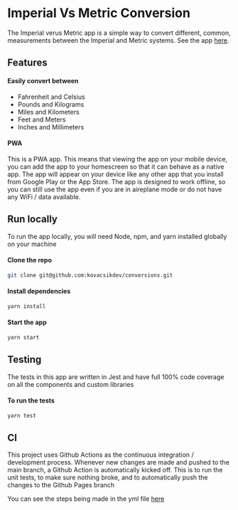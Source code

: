 # Imperial Vs Metric Conversion

The Imperial verus Metric app is a simple way to convert different, common, measurements between the Imperial and Metric systems. See the app [here](https://kovacsikdev.github.io/conversions/).

## Features

#### Easily convert between

- Fahrenheit and Celsius
- Pounds and Kilograms
- Miles and Kilometers
- Feet and Meters
- Inches and Millimeters

#### PWA

This is a PWA app. This means that viewing the app on your mobile device, you can add the app to your homescreen so that it can behave as a native app. The app will appear on your device like any other app that you install from Google Play or the App Store. The app is designed to work offline, so you can still use the app even if you are in aireplane mode or do not have any WiFi / data available.

## Run locally

To run the app locally, you will need Node, npm, and yarn installed globally on your machine

#### Clone the repo

```sh
git clone git@github.com:kovacsikdev/conversions.git
```

#### Install dependencies

```sh
yarn install
```

#### Start the app

```sh
yarn start
```

## Testing

The tests in this app are written in Jest and have full 100% code coverage on all the components and custom libraries

#### To run the tests

```sh
yarn test
```

## CI

This project uses Github Actions as the continuous integration / development process. Whenever new changes are made and pushed to the main branch, a Github Action is automatically kicked off. This is to run the unit tests, to make sure nothing broke, and to automatically push the changes to the Github Pages branch

You can see the steps being made in the yml file [here](https://github.com/kovacsikdev/conversions/blob/main/.github/workflows/main.yml)
